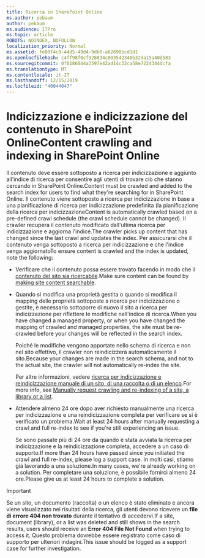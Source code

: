 ```yaml
---
title: Ricerca in SharePoint Online
ms.author: pebaum
author: pebaum
ms.audience: ITPro
ms.topic: article
ROBOTS: NOINDEX, NOFOLLOW
localization_priority: Normal
ms.assetid: fe00f4c0-44d5-49d4-9db0-a62698bcd1d1
ms.openlocfilehash: c4ff98f0cf928834c803542340b32da15a40d583
ms.sourcegitcommit: 0f0186044a3597e42ad14c32ca58e7224344dcfa
ms.translationtype: MT
ms.contentlocale: it-IT
ms.lasthandoff: 12/15/2019
ms.locfileid: "40044047"
---
```

# <a name="content-crawling-and-indexing-in-sharepoint-online"></a><span data-ttu-id="35259-102">Indicizzazione e indicizzazione del contenuto in SharePoint Online</span><span class="sxs-lookup"><span data-stu-id="35259-102">Content crawling and indexing in SharePoint Online</span></span>

<span data-ttu-id="35259-103">Il contenuto deve essere sottoposto a ricerca per indicizzazione e aggiunto all'indice di ricerca per consentire agli utenti di trovare ciò che stanno cercando in SharePoint Online.</span><span class="sxs-lookup"><span data-stu-id="35259-103">Content must be crawled and added to the search index for users to find what they're searching for in SharePoint Online.</span></span> <span data-ttu-id="35259-104">Il contenuto viene sottoposto a ricerca per indicizzazione in base a una pianificazione di ricerca per indicizzazione predefinita (la pianificazione della ricerca per indicizzazione</span><span class="sxs-lookup"><span data-stu-id="35259-104">Content is automatically crawled based on a pre-defined crawl schedule (the crawl schedule cannot be changed).</span></span> <span data-ttu-id="35259-105">Il crawler recupera il contenuto modificato dall'ultima ricerca per indicizzazione e aggiorna l'indice.</span><span class="sxs-lookup"><span data-stu-id="35259-105">The crawler picks up content that has changed since the last crawl and updates the index.</span></span> <span data-ttu-id="35259-106">Per assicurarsi che il contenuto venga sottoposto a ricerca per indicizzazione e che l'indice venga aggiornato</span><span class="sxs-lookup"><span data-stu-id="35259-106">To ensure content is crawled and the index is updated, note the following:</span></span>

- <span data-ttu-id="35259-107">Verificare che il contenuto possa essere trovato facendo in modo che il [contenuto del sito sia ricercabile](https://docs.microsoft.com/sharepoint/make-site-content-searchable).</span><span class="sxs-lookup"><span data-stu-id="35259-107">Make sure content can be found by [making site content searchable](https://docs.microsoft.com/sharepoint/make-site-content-searchable).</span></span>

- <span data-ttu-id="35259-108">Quando si modifica una proprietà gestita o quando si modifica il mapping delle proprietà sottoposte a ricerca per indicizzazione o gestite, è necessario sottoporre di nuovo il sito a ricerca per indicizzazione per riflettere le modifiche nell'indice di ricerca.</span><span class="sxs-lookup"><span data-stu-id="35259-108">When you have changed a managed property, or when you have changed the mapping of crawled and managed properties, the site must be re-crawled before your changes will be reflected in the search index.</span></span> 

    <span data-ttu-id="35259-109">Poiché le modifiche vengono apportate nello schema di ricerca e non nel sito effettivo, il crawler non reindicizzerà automaticamente il sito.</span><span class="sxs-lookup"><span data-stu-id="35259-109">Because your changes are made in the search schema, and not to the actual site, the crawler will not automatically re-index the site.</span></span> 

    <span data-ttu-id="35259-110">Per altre informazioni, vedere [ricerca per indicizzazione e reindicizzazione manuale di un sito, di una raccolta o di un elenco](https://docs.microsoft.com/sharepoint/crawl-site-conten).</span><span class="sxs-lookup"><span data-stu-id="35259-110">For more info, see [Manually request crawling and re-indexing of a site, a library or a list](https://docs.microsoft.com/sharepoint/crawl-site-conten).</span></span>

- <span data-ttu-id="35259-111">Attendere almeno 24 ore dopo aver richiesto manualmente una ricerca per indicizzazione e una reindicizzazione completa per verificare se si è verificato un problema.</span><span class="sxs-lookup"><span data-stu-id="35259-111">Wait at least 24 hours after manually requesting a crawl and full re-index to see if you're still experiencing an issue.</span></span> 

    <span data-ttu-id="35259-112">Se sono passate più di 24 ore da quando è stata avviata la ricerca per indicizzazione e la reindicizzazione completa, accedere a un caso di supporto.</span><span class="sxs-lookup"><span data-stu-id="35259-112">If more than 24 hours have passed since you initiated the crawl and full re-index, please log a support case.</span></span> <span data-ttu-id="35259-113">In molti casi, stiamo già lavorando a una soluzione.</span><span class="sxs-lookup"><span data-stu-id="35259-113">In many cases, we're already working on a solution.</span></span> <span data-ttu-id="35259-114">Per completare una soluzione, è possibile fornirci almeno 24 ore.</span><span class="sxs-lookup"><span data-stu-id="35259-114">Please give us at least 24 hours to complete a solution.</span></span>

> [!IMPORTANT]
> <span data-ttu-id="35259-115">Se un sito, un documento (raccolta) o un elenco è stato eliminato e ancora viene visualizzato nei risultati della ricerca, gli utenti devono ricevere un **file di errore 404 non trovato** durante il tentativo di accedervi.</span><span class="sxs-lookup"><span data-stu-id="35259-115">If a site, document (library), or a list was deleted and still shows in the search results, users should receive an **Error 404 File Not Found** when trying to access it.</span></span> <span data-ttu-id="35259-116">Questo problema dovrebbe essere registrato come caso di supporto per ulteriori indagini.</span><span class="sxs-lookup"><span data-stu-id="35259-116">This issue should be logged as a support case for further investigation.</span></span> 



